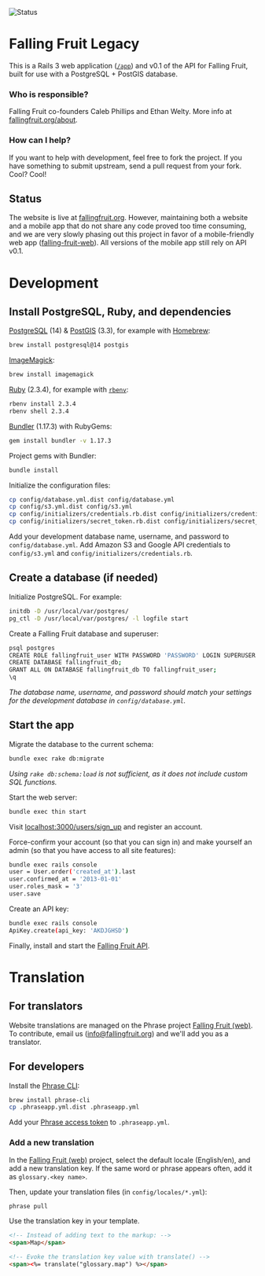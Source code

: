 ![Status](https://img.shields.io/badge/Status-Inactively%20maintained-yellowgreen.svg?style=flat-square)

Falling Fruit Legacy
====================

This is a Rails 3 web application ([`/app`](/app)) and v0.1 of the API for Falling Fruit, built for use with a PostgreSQL + PostGIS database.

### Who is responsible?

Falling Fruit co-founders Caleb Phillips and Ethan Welty. More info at [fallingfruit.org/about](http://fallingfruit.org/about).

### How can I help?

If you want to help with development, feel free to fork the project. If you have something to submit upstream, send a pull request from your fork. Cool? Cool!

## Status

The website is live at [fallingfruit.org](https://fallingfruit.org). However, maintaining both a website and a mobile app that do not share any code proved too time consuming, and we are very slowly phasing out this project in favor of a mobile-friendly web app ([falling-fruit-web](https://github.com/falling-fruit/falling-fruit-web)). All versions of the mobile app still rely on API v0.1.

# Development

## Install PostgreSQL, Ruby, and dependencies

[PostgreSQL](https://www.postgresql.org/download) (14) & [PostGIS](https://postgis.net/install) (3.3), for example with [Homebrew](https://brew.sh):

```sh
brew install postgresql@14 postgis
```

[ImageMagick](https://imagemagick.org/script/download.php):

```sh
brew install imagemagick
```

[Ruby](https://www.ruby-lang.org/en/documentation/installation) (2.3.4), for example with [`rbenv`](https://github.com/rbenv/rbenv#installation):

```sh
rbenv install 2.3.4
rbenv shell 2.3.4
```

[Bundler](https://bundler.io) (1.17.3) with RubyGems:

```sh
gem install bundler -v 1.17.3
```

Project gems with Bundler:

```sh
bundle install
```

Initialize the configuration files:

```sh
cp config/database.yml.dist config/database.yml
cp config/s3.yml.dist config/s3.yml
cp config/initializers/credentials.rb.dist config/initializers/credentials.rb
cp config/initializers/secret_token.rb.dist config/initializers/secret_token.rb
```

Add your development database name, username, and password to `config/database.yml`.
Add Amazon S3 and Google API credentials to `config/s3.yml` and `config/initializers/credentials.rb`.

## Create a database (if needed)

Initialize PostgreSQL. For example:

```sh
initdb -D /usr/local/var/postgres/
pg_ctl -D /usr/local/var/postgres/ -l logfile start
```

Create a Falling Fruit database and superuser:

```sh
psql postgres
CREATE ROLE fallingfruit_user WITH PASSWORD 'PASSWORD' LOGIN SUPERUSER CREATEDB;
CREATE DATABASE fallingfruit_db;
GRANT ALL ON DATABASE fallingfruit_db TO fallingfruit_user;
\q
```

_The database name, username, and password should match your settings for the development database in `config/database.yml`._

## Start the app

Migrate the database to the current schema:

```sh
bundle exec rake db:migrate
```

_Using `rake db:schema:load` is not sufficient, as it does not include custom SQL functions._

Start the web server:

```sh
bundle exec thin start
```

Visit [localhost:3000/users/sign_up](http://localhost:3000/users/sign_up) and register an account.

Force-confirm your account (so that you can sign in) and make yourself an admin (so that you have access to all site features):

```sh
bundle exec rails console
user = User.order('created_at').last
user.confirmed_at = '2013-01-01'
user.roles_mask = '3'
user.save
```

Create an API key:

```sh
bundle exec rails console
ApiKey.create(api_key: 'AKDJGHSD')
```

Finally, install and start the [Falling Fruit API](https://github.com/falling-fruit/falling-fruit-api).

# Translation

## For translators

Website translations are managed on the Phrase project [Falling Fruit (web)](https://app.phrase.com/accounts/falling-fruit/projects/falling-fruit-web).
To contribute, email us ([info@fallingfruit.org](mailto:info@fallingfruit.org)) and we'll add you as a translator.

## For developers

Install the [Phrase CLI](https://support.phrase.com/hc/en-us/articles/5784093863964-CLI-Installation-Strings-):

```sh
brew install phrase-cli
cp .phraseapp.yml.dist .phraseapp.yml
```

Add your [Phrase access token](https://app.phrase.com/settings/oauth_access_tokens) to `.phraseapp.yml`.

### Add a new translation

In the [Falling Fruit (web)](https://app.phrase.com/accounts/falling-fruit/projects/falling-fruit-web)
project, select the default locale (English/en), and add a new translation key.
If the same word or phrase appears often, add it as `glossary.<key name>`.

Then, update your translation files (in `config/locales/*.yml`):

```sh
phrase pull
```

Use the translation key in your template.

```html
<!-- Instead of adding text to the markup: -->
<span>Map</span>

<!-- Evoke the translation key value with translate() -->
<span><%= translate("glossary.map") %></span>
```
